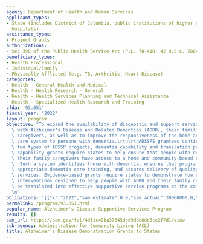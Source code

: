 ```yaml
---
agency: Department of Health and Human Services
applicant_types:
- State (includes District of Columbia, public institutions of higher education and
  hospitals)
assistance_types:
- Project Grants
authorizations:
- Sec 398 of the Public Health Service Act (P.L. 78-410; 42 U.S.C. 280c-3.
beneficiary_types:
- Health Professional
- Individual/Family
- Physically Afflicted (e.g. TB, Arthritis, Heart Disease)
categories:
- Health - General Health and Medical
- Health - Health Research - General
- Health - Health Services Planning and Technical Assistance
- Health - Specialized Health Research and Training
cfda: '93.051'
fiscal_year: '2022'
layout: program
objective: "To expand the availability of diagnostic and support services for persons\
  \ with Alzheimer's Disease and Related Dementias (ADRD), their families, and their\
  \ caregivers, as well as to improve the responsiveness of the home and community-based\
  \ care system to persons with dementia.\r\n\r\nADSSPS grantees continue to implement\
  \ two types of ADSSP projects, dementia capability and translation projects. Dementia\
  \ capability grants require states to help ensure that people with dementia and\
  \ their family caregivers have access to a home and community-based services system.\
  \  Such a system identifies those with dementia, ensures that program staff have\
  \ appropriate dementia care training, and assures delivery of quality home and community-based\
  \ services. Evidence-based grants require states to demonstrate how existing evidence-based\
  \ interventions designed to help people with ADRD and their family caregivers can\
  \ be translated into effective supportive service programs at the community level.\r\
  \n"
obligations: '[{"x":"2022","sam_estimate":0.0,"sam_actual":30060000.0,"usa_spending_actual":-36079.12},{"x":"2023","sam_estimate":0.0,"sam_actual":0.0,"usa_spending_actual":0.0},{"x":"2024","sam_estimate":0.0,"sam_actual":0.0,"usa_spending_actual":0.0}]'
permalink: /program/93.051.html
popular_name: Alzheimer's Disease Supportive Services Program
results: []
sam_url: https://sam.gov/fal/4df1c48ba37645db89dde8dc5ce2f7d1/view
sub-agency: Administration for Community Living (ACL)
title: Alzheimer's Disease Demonstration Grants to States
---
```

